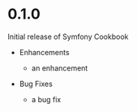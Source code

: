 # 0.1.0

Initial release of Symfony Cookbook

* Enhancements
  * an enhancement

* Bug Fixes
  * a bug fix
